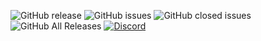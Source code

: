 ![GitHub release](https://img.shields.io/github/release/UzumakiYT/LeafSK.svg?style=for-the-badge)
![GitHub issues](https://img.shields.io/github/issues-raw/UzumakiYT/LeafSK.svg?style=for-the-badge)
![GitHub closed issues](https://img.shields.io/github/issues-closed-raw/UzumakiYT/LeafSK.svg?style=for-the-badge)
![GitHub All Releases](https://img.shields.io/github/downloads/UzumakiYT/LeafSK/total.svg?style=for-the-badge)
[![Discord](https://img.shields.io/discord/425192525091831808.svg?style=for-the-badge)](https://discord.gg/TxRvfJ)
